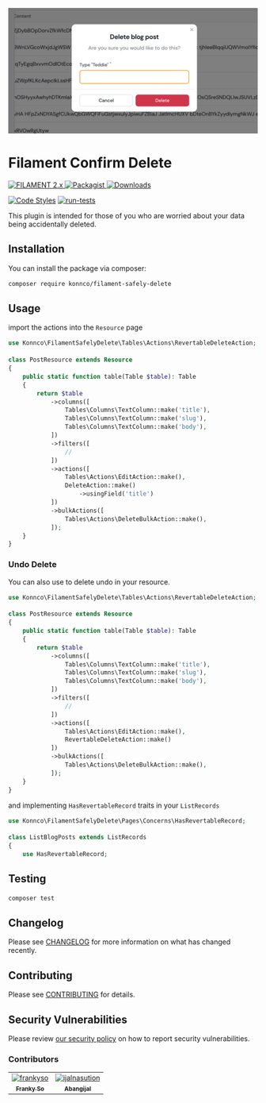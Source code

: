 ![Screenshot of Login](./art/screenshot.png)

# Filament Confirm Delete

<a href="https://filamentadmin.com/docs/2.x/admin/installation">
    <img alt="FILAMENT 2.x" src="https://img.shields.io/badge/FILAMENT-2.x-EBB304">
</a>
<a href="https://packagist.org/packages/konnco/filament-safely-delete">
    <img alt="Packagist" src="https://img.shields.io/packagist/v/konnco/filament-safely-delete.svg?logo=packagist">
</a>
<a href="https://packagist.org/packages/konnco/filament-safely-delete">
    <img alt="Downloads" src="https://img.shields.io/packagist/dt/konnco/filament-safely-delete.svg" >
</a>

[![Code Styles](https://github.com/konnco/filament-safely-delete/actions/workflows/php-cs-fixer.yml/badge.svg)](https://github.com/konnco/filament-safely-delete/actions/workflows/php-cs-fixer.yml)
[![run-tests](https://github.com/konnco/filament-safely-delete/actions/workflows/run-tests.yml/badge.svg)](https://github.com/konnco/filament-safely-delete/actions/workflows/run-tests.yml)

This plugin is intended for those of you who are worried about your data being accidentally deleted.

## Installation

You can install the package via composer:

```bash
composer require konnco/filament-safely-delete
```

## Usage

import the actions into the `Resource` page

```php
use Konnco\FilamentSafelyDelete\Tables\Actions\RevertableDeleteAction;

class PostResource extends Resource
{
    public static function table(Table $table): Table
    {
        return $table
            ->columns([
                Tables\Columns\TextColumn::make('title'),
                Tables\Columns\TextColumn::make('slug'),
                Tables\Columns\TextColumn::make('body'),
            ])
            ->filters([
                //
            ])
            ->actions([
                Tables\Actions\EditAction::make(),
                DeleteAction::make()
                    ->usingField('title')
            ])
            ->bulkActions([
                Tables\Actions\DeleteBulkAction::make(),
            ]);
    }
}
```

### Undo Delete
You can also use to delete undo in your resource.

```php
use Konnco\FilamentSafelyDelete\Tables\Actions\RevertableDeleteAction;

class PostResource extends Resource
{
    public static function table(Table $table): Table
    {
        return $table
            ->columns([
                Tables\Columns\TextColumn::make('title'),
                Tables\Columns\TextColumn::make('slug'),
                Tables\Columns\TextColumn::make('body'),
            ])
            ->filters([
                //
            ])
            ->actions([
                Tables\Actions\EditAction::make(),
                RevertableDeleteAction::make()
            ])
            ->bulkActions([
                Tables\Actions\DeleteBulkAction::make(),
            ]);
    }
}
```

and implementing `HasRevertableRecord` traits in your `ListRecords`
```php
use Konnco\FilamentSafelyDelete\Pages\Concerns\HasRevertableRecord;

class ListBlogPosts extends ListRecords
{
    use HasRevertableRecord;
```


## Testing

```bash
composer test
```

## Changelog

Please see [CHANGELOG](CHANGELOG.md) for more information on what has changed recently.

## Contributing

Please see [CONTRIBUTING](https://github.com/konnco/.github/blob/main/CONTRIBUTING.md) for details.

## Security Vulnerabilities

Please review [our security policy](../../security/policy) on how to report security vulnerabilities.

### Contributors

<!-- readme: contributors -start -->
<table>
<tr>
    <td align="center">
        <a href="https://github.com/frankyso">
            <img src="https://avatars.githubusercontent.com/u/5705520?v=4" width="100;" alt="frankyso"/>
            <br />
            <sub><b>Franky So</b></sub>
        </a>
    </td>
    <td align="center">
        <a href="https://github.com/ijalnasution">
            <img src="https://avatars.githubusercontent.com/u/17308059?v=4" width="100;" alt="ijalnasution"/>
            <br />
            <sub><b>Abangijal</b></sub>
        </a>
    </td></tr>
</table>
<!-- readme: contributors -end -->
